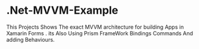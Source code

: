 # .Net-MVVM-Example
This Projects Shows The exact MVVM architecture for building Apps in Xamarin Forms .
its Also Using Prism FrameWork Bindings Commands And adding Behaviours.
